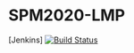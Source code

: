 # SPM2020-LMP


[Jenkins]
[![Build Status](http://localhost:8080/job/spm/badge/icon)](http://localhost:8080/job/spm/)
